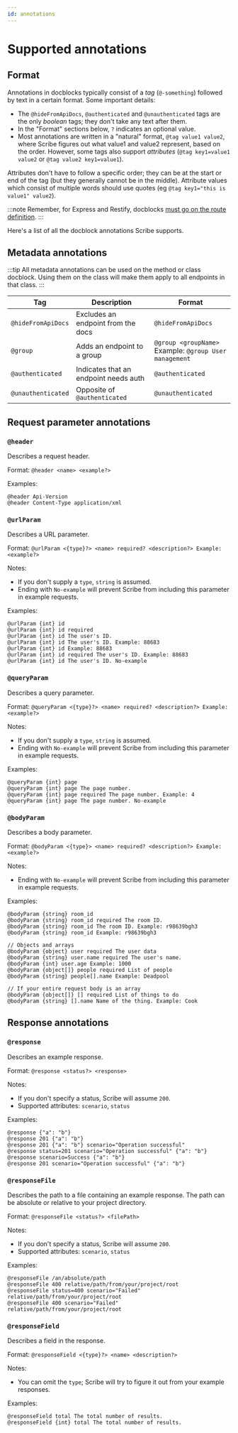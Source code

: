 ```yaml
---
id: annotations
---
```


# Supported annotations

## Format
Annotations in docblocks typically consist of a _tag_ (`@-something`) followed by text in a certain format. Some important details:

- The `@hideFromApiDocs`, `@authenticated` and `@unauthenticated` tags are the only _boolean_ tags; they don't take any text after them.
- In the "Format" sections below, `?` indicates an optional value.
- Most annotations are written in a "natural" format, `@tag value1 value2`, where Scribe figures out what value1 and value2 represent, based on the order. However, some tags also support _attributes_ (`@tag key1=value1 value2` or `@tag value2 key1=value1`).

Attributes don't have to follow a specific order; they can be at the start or end of the tag (but they generally cannot be in the middle). Attribute values which consist of multiple words should use quotes (eg `@tag key1="this is value1" value2`).

:::note
Remember, for Express and Restify, docblocks [must go on the route definition](/nodejs/documenting#an-important-note-about-docblocks).
:::

Here's a list of all the docblock annotations Scribe supports.

## Metadata annotations

:::tip
All metadata annotations can be used on the method or class docblock. Using them on the class will make them apply to all endpoints in that class.
:::

Tag | Description | Format
----|-------------|--------
`@hideFromApiDocs` | Excludes an endpoint from the docs | `@hideFromApiDocs`
`@group` | Adds an endpoint to a group | `@group <groupName>` <br /> Example: `@group User management`
`@authenticated` | Indicates that an endpoint needs auth | `@authenticated` 
`@unauthenticated` | Opposite of `@authenticated` | `@unauthenticated`

## Request parameter annotations
### `@header`
Describes a request header.

Format: `@header <name> <example?>`

Examples: 

```
@header Api-Version
@header Content-Type application/xml
```

### `@urlParam`
Describes a URL parameter.

Format: `@urlParam <{type}?> <name> required? <description?> Example: <example?>`

Notes:
- If you don't supply a `type`, `string` is assumed.
- Ending with `No-example` will prevent Scribe from including this parameter in example requests.

Examples:
```
@urlParam {int} id 
@urlParam {int} id required 
@urlParam {int} id The user's ID. 
@urlParam {int} id The user's ID. Example: 88683
@urlParam {int} id Example: 88683
@urlParam {int} id required The user's ID. Example: 88683
@urlParam {int} id The user's ID. No-example
```

### `@queryParam`
Describes a query parameter.

Format: `@queryParam <{type}?> <name> required? <description?> Example: <example?>`

Notes:
- If you don't supply a `type`, `string` is assumed.
- Ending with `No-example` will prevent Scribe from including this parameter in example requests.

Examples: 
```
@queryParam {int} page 
@queryParam {int} page The page number. 
@queryParam {int} page required The page number. Example: 4
@queryParam {int} page The page number. No-example
```


### `@bodyParam`
Describes a body parameter.

Format: `@bodyParam <{type}> <name> required? <description?> Example: <example?>`

Notes:
- Ending with `No-example` will prevent Scribe from including this parameter in example requests.

Examples:

```
@bodyParam {string} room_id 
@bodyParam {string} room_id required The room ID. 
@bodyParam {string} room_id The room ID. Example: r98639bgh3
@bodyParam {string} room_id Example: r98639bgh3

// Objects and arrays
@bodyParam {object} user required The user data 
@bodyParam {string} user.name required The user's name. 
@bodyParam {int} user.age Example: 1000 
@bodyParam {object[]} people required List of people 
@bodyParam {string} people[].name Example: Deadpool

// If your entire request body is an array
@bodyParam {object[]} [] required List of things to do 
@bodyParam {string} [].name Name of the thing. Example: Cook
```

## Response annotations
### `@response`
Describes an example response.

Format: `@response <status?> <response>`

Notes:
- If you don't specify a status, Scribe will assume `200`.
- Supported attributes: `scenario`, `status`

Examples:

```
@response {"a": "b"}
@response 201 {"a": "b"}
@response 201 {"a": "b"} scenario="Operation successful"
@response status=201 scenario="Operation successful" {"a": "b"}
@response scenario=Success {"a": "b"}
@response 201 scenario="Operation successful" {"a": "b"}
```

### `@responseFile`
Describes the path to a file containing an example response. The path can be absolute or relative to your project directory.

Format: `@responseFile <status?> <filePath>`

Notes:
- If you don't specify a status, Scribe will assume `200`.
- Supported attributes: `scenario`, `status`

Examples:

```
@responseFile /an/absolute/path
@responseFile 400 relative/path/from/your/project/root
@responseFile status=400 scenario="Failed" relative/path/from/your/project/root
@responseFile 400 scenario="Failed" relative/path/from/your/project/root
```

### `@responseField`
Describes a field in the response.

Format: `@responseField <{type}?> <name> <description?>`

Notes:
- You can omit the `type`; Scribe will try to figure it out from your example responses.

Examples:
```
@responseField total The total number of results.
@responseField {int} total The total number of results.
```